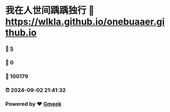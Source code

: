 # 我在人世间踽踽独行 :link: https://wlkla.github.io/onebuaaer.github.io 
### :page_facing_up: [5](https://wlkla.github.io/onebuaaer.github.io/tag.html) 
### :speech_balloon: 0 
### :hibiscus: 100179 
### :alarm_clock: 2024-09-02 21:41:32 
### Powered by :heart: [Gmeek](https://github.com/Meekdai/Gmeek)
